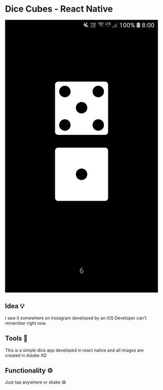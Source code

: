 # Dice Cubes - React Native

![home](./screenshots/home.jpg)

## Idea 💡
I saw it somewhere on instagram developed by an iOS Developer can't remember right now.


## Tools 🔨
This is a simple dice app developed in react native and all images are created in Adobe XD

## Functionality ⚙
Just tap anywhere or shake 😄
